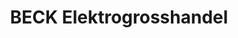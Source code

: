 ---
title: "BECK Elektrogrosshandel"
url: /bad-salzungen/beck-elektrogrosshandel/
shop: Großhandel
---